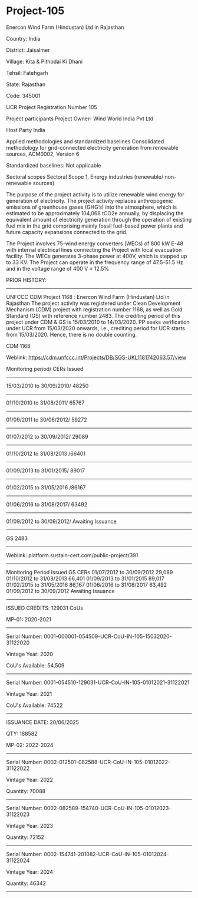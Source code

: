 # Project-105
Enercon Wind Farm (Hindustan) Ltd in Rajasthan

Country: India

District: Jaisalmer

Village: Kita & Pithodai Ki Dhani

Tehsil: Fatehgarh

State: Rajasthan

Code: 345001

UCR Project Registration Number 105

Project participants Project Owner- Wind World India Pvt Ltd

Host Party India

Applied methodologies and standardized
baselines
Consolidated methodology for grid-connected
electricity generation from renewable sources,
ACM0002, Version 6

Standardized baselines: Not applicable

Sectoral scopes Sectoral Scope 1, Energy industries (renewable/
non-renewable sources)

The purpose of the project activity is to utilize renewable wind energy for generation of electricity. 
The project activity replaces anthropogenic emissions of greenhouse gases (GHG’s) into the atmosphere, 
which is estimated to be approximately 104,068 tCO2e annually, by displacing the equivalent amount of 
electricity generation through the operation of existing fuel mix in the grid comprising mainly fossil fuel-based power plants and future capacity expansions connected to the grid.

The Project involves 75-wind energy converters (WECs) of 800 kW E-48 with internal
electrical lines connecting the Project with local evacuation facility. The WECs generates
3-phase power at 400V, which is stepped up to 33 KV. The Project can operate in the
frequency range of 47.5–51.5 Hz and in the voltage range of 400 V ± 12.5%

PRIOR HISTORY: 
______________
UNFCCC CDM Project 1168 : Enercon Wind Farm (Hindustan) Ltd in Rajasthan
The project activity was registered under Clean Development Mechanism (CDM) project with
registration number 1168, as well as Gold Standard (GS) with reference number 2483. The crediting
period of this project under CDM & GS is 15/03/2010 to 14/03/2020. PP seeks verification under
UCR from 15/03/2020 onwards, i.e., crediting period for UCR starts from 15/03/2020. Hence, there
is no double counting.

CDM 1168

Weblink: https://cdm.unfccc.int/Projects/DB/SGS-UKL1181742063.57/view

Monitoring period/ CERs Issued
_______________
15/03/2010 to 30/09/2010/ 48250
__________
01/10/2010 to 31/08/2011/ 65767
_________
01/09/2011 to 30/06/2012/ 59272
______
01/07/2012 to 30/09/2012/ 29089
________
01/10/2012 to 31/08/2013 /66401
_________
01/09/2013 to 31/01/2015/ 89017
__________
01/02/2015 to 31/05/2016 /86167
_________
01/06/2016 to 31/08/2017/ 63492
__________
01/09/2012 to 30/09/2012/ Awaiting Issuance
_____________

GS 2483
______
Weblink: platform.sustain-cert.com/public-project/391
_________
Monitoring Period Issued GS CERs
01/07/2012 to 30/09/2012 29,089
01/10/2012 to 31/08/2013 66,401
01/09/2013 to 31/01/2015 89,017
01/02/2015 to 31/05/2016 86,167
01/06/2016 to 31/08/2017 63,492
01/09/2012 to 30/09/2012 Awaiting Issuance




___________________
ISSUED CREDITS: 129031 CoUs

MP-01: 2020-2021
_________________________
Serial Number: 0001-000001-054509-UCR-CoU-IN-105-15032020-31122020

Vintage Year: 2020

CoU's Available: 54,509
______________________________________________
Serial Number: 0001-054510-129031-UCR-CoU-IN-105-01012021-31122021

Vintage Year: 2021

CoU's Available: 74522
____________
ISSUANCE DATE: 20/06/2025

QTY: 188582

MP-02: 2022-2024
_________
Serial Number: 0002-012501-082588-UCR-CoU-IN-105-01012022-31122022

Vintage Year: 2022

Quantity: 70088
______________
Serial Number: 0002-082589-154740-UCR-CoU-IN-105-01012023-31122023

Vintage Year: 2023

Quantity: 72152
____________
Serial Number: 0002-154741-201082-UCR-CoU-IN-105-01012024-31122024

Vintage Year: 2024

Quantity: 46342
_______________
